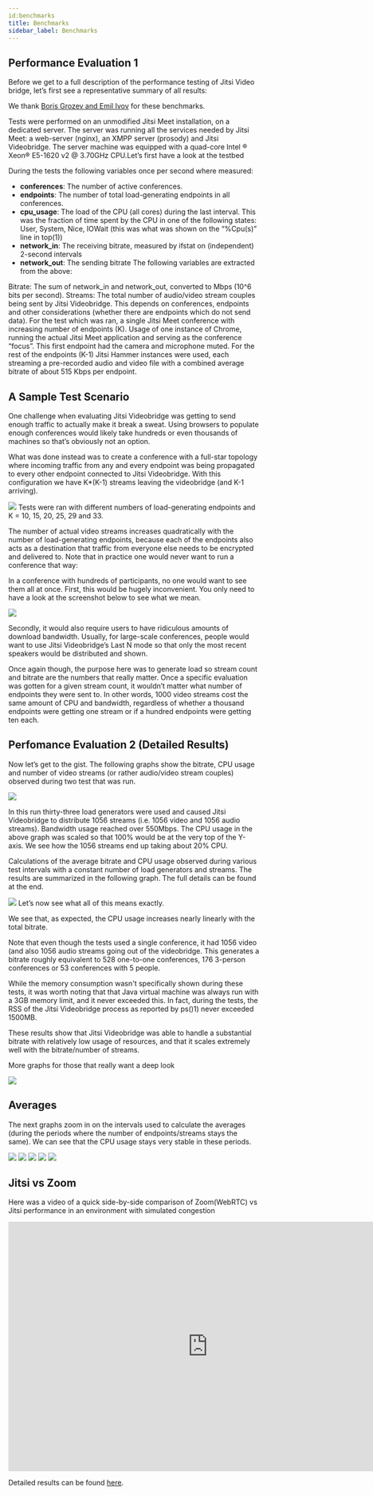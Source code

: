 ```yaml
---
id:benchmarks 
title: Benchmarks
sidebar_label: Benchmarks 
---
```


## Performance Evaluation 1

Before we get to a full description of the performance testing of Jitsi Video bridge, let’s first see a representative summary of all results:

We thank [Boris Grozev and Emil Ivov](https://jitsi.org/jitsi-videobridge-performance-evaluation/) for these benchmarks.

Tests were performed on an unmodified Jitsi Meet installation, on a dedicated server. The server was running all the services needed by Jitsi Meet: a web-server (nginx), an XMPP server (prosody) and Jitsi Videobridge. The server machine was equipped with a quad-core Intel ® Xeon® E5-1620 v2 @ 3.70GHz CPU.Let’s first have a look at the testbed

During the tests the following variables once per second where measured:

- **conferences**: The number of active conferences.
- **endpoints**: The number of total load-generating endpoints in all conferences.
- **cpu_usage**: The load of the CPU (all cores) during the last interval. This was the fraction of time spent by the CPU in one of the following states: User, System, Nice, IOWait (this was what was shown on the “%Cpu(s)” line in top(1))
- **network_in**: The receiving bitrate, measured by ifstat on (independent) 2-second intervals
- **network_out**: The sending bitrate
  The following variables are extracted from the above:

Bitrate: The sum of network_in and network_out, converted to Mbps (10^6 bits per second).
Streams: The total number of audio/video stream couples being sent by Jitsi Videobridge. This depends on conferences, endpoints and other considerations (whether there are endpoints which do not send data).
For the test which was ran, a single Jitsi Meet conference with increasing number of endpoints (K). Usage of one instance of Chrome, running the actual Jitsi Meet application and serving as the conference “focus”. This first endpoint had the camera and microphone muted. For the rest of the endpoints (K-1) Jitsi Hammer instances were used, each streaming a pre-recorded audio and video file with a combined average bitrate of about 515 Kbps per endpoint.

## A Sample Test Scenario

One challenge when evaluating Jitsi Videobridge was getting to send enough traffic to actually make it break a sweat. Using browsers to populate enough conferences would likely take hundreds or even thousands of machines so that’s obviously not an option.

What was done instead was to create a conference with a full-star topology where incoming traffic from any and every endpoint was being propagated to every other endpoint connected to Jitsi Videobridge. With this configuration we have K\*(K-1) streams leaving the videobridge (and K-1 arriving).

[<img src="https://desktop.jitsi.org/wiki/pub/jvb-eval-topology.png">](https://jitsi.org/jitsi-videobridge-performance-evaluation/)
Tests were ran with different numbers of load-generating endpoints and K = 10, 15, 20, 25, 29 and 33.

The number of actual video streams increases quadratically with the number of load-generating endpoints, because each of the endpoints also acts as a destination that traffic from everyone else needs to be encrypted and delivered to. Note that in practice one would never want to run a conference that way:

In a conference with hundreds of participants, no one would want to see them all at once. First, this would be hugely inconvenient. You only need to have a look at the screenshot below to see what we mean.

[<img src="https://desktop.jitsi.org/wiki/pub/jvb-eval-bbb.png">](https://jitsi.org/jitsi-videobridge-performance-evaluation/)

Secondly, it would also require users to have ridiculous amounts of download bandwidth. Usually, for large-scale conferences, people would want to use Jitsi Videobridge’s Last N mode so that only the most recent speakers would be distributed and shown.

Once again though, the purpose here was to generate load so stream count and bitrate are the numbers that really matter. Once a specific evaluation was gotten for a given stream count, it wouldn’t matter what number of endpoints they were sent to. In other words, 1000 video streams cost the same amount of CPU and bandwidth, regardless of whether a thousand endpoints were getting one stream or if a hundred endpoints were getting ten each.

## Perfomance Evaluation 2 (Detailed Results)

Now let’s get to the gist. The following graphs show the bitrate, CPU usage and number of video streams (or rather audio/video stream couples) observed during two test that was run.

[<img src="https://desktop.jitsi.org/wiki/pub/jvb-eval-graph1-1000streams.png">](https://jitsi.org/jitsi-videobridge-performance-evaluation/)

In this run thirty-three load generators were used and caused Jitsi Videobridge to distribute 1056 streams (i.e. 1056 video and 1056 audio streams). Bandwidth usage reached over 550Mbps. The CPU usage in the above graph was scaled so that 100% would be at the very top of the Y-axis. We see how the 1056 streams end up taking about 20% CPU.

Calculations of the average bitrate and CPU usage observed during various test intervals with a constant number of load generators and streams. The results are summarized in the following graph. The full details can be found at the end.

[<img src="https://desktop.jitsi.org/wiki/pub/jvb-eval-graph1-bitratevscpu.png">](https://jitsi.org/jitsi-videobridge-performance-evaluation/)
Let’s now see what all of this means exactly.

We see that, as expected, the CPU usage increases nearly linearly with the total bitrate.

Note that even though the tests used a single conference, it had 1056 video (and also 1056 audio streams going out of the videobridge. This generates a bitrate roughly equivalent to 528 one-to-one conferences, 176 3-person conferences or 53 conferences with 5 people.

While the memory consumption wasn't specifically shown during these tests, it was worth noting that that Java virtual machine was always run with a 3GB memory limit, and it never exceeded this. In fact, during the tests, the RSS of the Jitsi Videobridge process as reported by ps()1) never exceeded 1500MB.

These results show that Jitsi Videobridge was able to handle a substantial bitrate with relatively low usage of resources, and that it scales extremely well with the bitrate/number of streams.

More graphs for those that really want a deep look

[<img src="https://desktop.jitsi.org/wiki/pub/jvb-eval-graph3-gradual.png">](https://jitsi.org/jitsi-videobridge-performance-evaluation/)

## Averages

The next graphs zoom in on the intervals used to calculate the averages (during the periods where the number of endpoints/streams stays the same). We can see that the CPU usage stays very stable in these periods.

[<img src="https://desktop.jitsi.org/wiki/pub/jvb-eval-graph-interval1.png">](https://jitsi.org/jitsi-videobridge-performance-evaluation/) [<img src="https://desktop.jitsi.org/wiki/pub/jvb-eval-graph-interval2.png">](https://jitsi.org/jitsi-videobridge-performance-evaluation/)
[<img src="https://desktop.jitsi.org/wiki/pub/jvb-eval-graph-interval3.png">](https://jitsi.org/jitsi-videobridge-performance-evaluation/)
[<img src="https://desktop.jitsi.org/wiki/pub/jvb-eval-graph-interval4.png">](https://jitsi.org/jitsi-videobridge-performance-evaluation/) [<img src="https://desktop.jitsi.org/wiki/pub/jvb-eval-graph-interval5.png">](https://jitsi.org/jitsi-videobridge-performance-evaluation/)

## Jitsi vs Zoom

Here was a video of a quick side-by-side comparison of Zoom(WebRTC) vs Jitsi performance in an environment with simulated congestion

<iframe width="800" height="500" src="http://www.youtube.com/embed/WFil-ZPE0-g" frameborder="0" allowfullscreen></iframe>

Detailed results can be found [here](https://jitsi.org/news/a-simple-congestion-test-for-zoom/).
